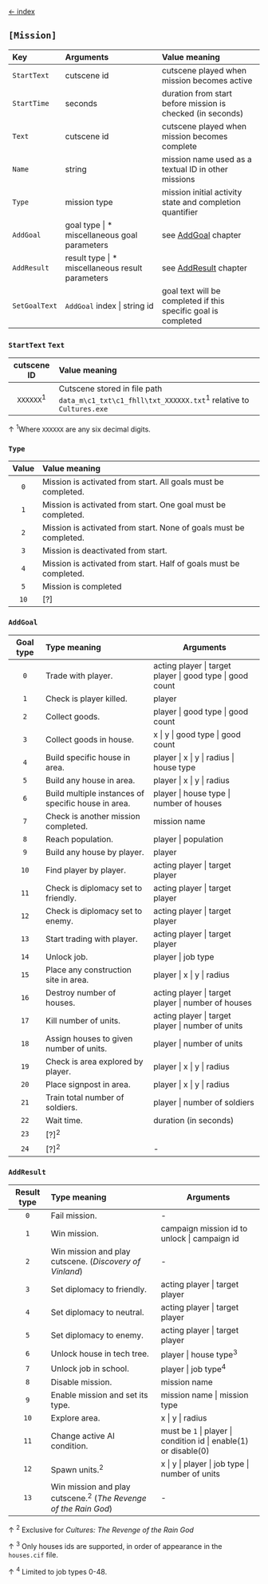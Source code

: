 [← index](../index.md)

## `[Mission]`
| Key           | Arguments                                        | Value meaning                                                  |
|:--------------|:-------------------------------------------------|:---------------------------------------------------------------|
| `StartText`   | cutscene id                                      | cutscene played when mission becomes active                    |
| `StartTime`   | seconds                                          | duration from start before mission is checked (in seconds)     |
| `Text`        | cutscene id                                      | cutscene played when mission becomes complete                  |
| `Name`        | string                                           | mission name used as a textual ID in other missions            |
| `Type`        | mission type                                     | mission initial activity state and completion quantifier       |
| `AddGoal`     | goal type \| * miscellaneous goal parameters     | see [AddGoal](#addgoal) chapter                                |
| `AddResult`   | result type \| * miscellaneous result parameters | see [AddResult](#addresult) chapter                            |
| `SetGoalText` | `AddGoal` index \| string id                     | goal text will be completed if this specific goal is completed |

### `StartText` `Text`

|     cutscene ID      | Value meaning                                                                                              |
|:--------------------:|:-----------------------------------------------------------------------------------------------------------|
| `XXXXXX`<sup>1</sup> | Cutscene stored in file path `data_m\c1_txt\c1_fhll\txt_XXXXXX.txt`<sup>1</sup> relative to `Cultures.exe` |
↑ <sup>1</sup>Where `XXXXXX` are any six decimal digits.

### `Type`

| Value | Value meaning                                                     |
|:-----:|:------------------------------------------------------------------|
|  `0`  | Mission is activated from start. All goals must be completed.     |
|  `1`  | Mission is activated from start. One goal must be completed.      |
|  `2`  | Mission is activated from start. None of goals must be completed. |
|  `3`  | Mission is deactivated from start.                                |
|  `4`  | Mission is activated from start. Half of goals must be completed. |
|  `5`  | Mission is completed                                              |
| `10`  | [?]                                                               |

### `AddGoal`

| Goal type | Type meaning                                        | Arguments                                                 |
|:---------:|:----------------------------------------------------|-----------------------------------------------------------|
|    `0`    | Trade with player.                                  | acting player \| target player \| good type \| good count |
|    `1`    | Check is player killed.                             | player                                                    |
|    `2`    | Collect goods.                                      | player \| good type \| good count                         |
|    `3`    | Collect goods in house.                             | x \| y \| good type \| good count                         |
|    `4`    | Build specific house in area.                       | player \| x \| y \| radius \| house type                  |
|    `5`    | Build any house in area.                            | player \| x \| y \| radius                                |
|    `6`    | Build multiple instances of specific house in area. | player \| house type \| number of houses                  |
|    `7`    | Check is another mission completed.                 | mission name                                              |
|    `8`    | Reach population.                                   | player \| population                                      |
|    `9`    | Build any house by player.                          | player                                                    |
|   `10`    | Find player by player.                              | acting player \| target player                            |
|   `11`    | Check is diplomacy set to friendly.                 | acting player \| target player                            |
|   `12`    | Check is diplomacy set to enemy.                    | acting player \| target player                            |
|   `13`    | Start trading with player.                          | acting player \| target player                            |
|   `14`    | Unlock job.                                         | player \| job type                                        |
|   `15`    | Place any construction site in area.                | player \| x \| y \| radius                                |
|   `16`    | Destroy number of houses.                           | acting player \| target player \| number of houses        |
|   `17`    | Kill number of units.                               | acting player \| target player \| number of units         |
|   `18`    | Assign houses to given number of units.             | player \| number of units                                 |
|   `19`    | Check is area explored by player.                   | player \| x \| y \| radius                                |
|   `20`    | Place signpost in area.                             | player \| x \| y \| radius                                |
|   `21`    | Train total number of soldiers.                     | player \| number of soldiers                              |
|   `22`    | Wait time.                                          | duration (in seconds)                                     |
|   `23`    | [?]<sup>2</sup>                                     |                                                           |
|   `24`    | [?]<sup>2</sup>                                     | -                                                         |

### `AddResult`

| Result type | Type meaning                                                               | Arguments                                                        |
|:-----------:|:---------------------------------------------------------------------------|------------------------------------------------------------------|
|     `0`     | Fail mission.                                                              | -                                                                |
|     `1`     | Win mission.                                                               | campaign mission id to unlock \| campaign id                     |
|     `2`     | Win mission and play cutscene. (*Discovery of Vinland*)                    | -                                                                |
|     `3`     | Set diplomacy to friendly.                                                 | acting player \| target player                                   |
|     `4`     | Set diplomacy to neutral.                                                  | acting player \| target player                                   |
|     `5`     | Set diplomacy to enemy.                                                    | acting player \| target player                                   |
|     `6`     | Unlock house in tech tree.                                                 | player \| house type<sup>3</sup>                                 |
|     `7`     | Unlock job in school.                                                      | player \| job type<sup>4</sup>                                   |
|     `8`     | Disable mission.                                                           | mission name                                                     |
|     `9`     | Enable mission and set its type.                                           | mission name \| mission type                                     |
|    `10`     | Explore area.                                                              | x \| y \| radius                                                 |
|    `11`     | Change active AI condition.                                                | must be `1` \| player \| condition id \| enable(1) or disable(0) |
|    `12`     | Spawn units.<sup>2</sup>                                                   | x \| y \| player \| job type \| number of units                  |
|    `13`     | Win mission and play cutscene.<sup>2</sup> (*The Revenge of the Rain God*) | -                                                                |

↑ <sup>2</sup> Exclusive for *Cultures: The Revenge of the Rain God*

↑ <sup>3</sup> Only houses ids are supported, in order of appearance in the `houses.cif` file.

↑ <sup>4</sup> Limited to job types 0-48.